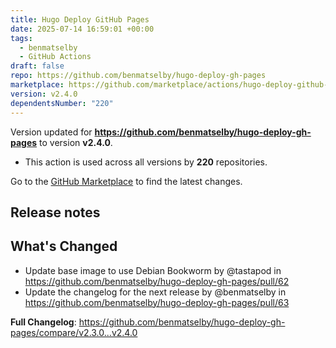 ```yaml
---
title: Hugo Deploy GitHub Pages
date: 2025-07-14 16:59:01 +00:00
tags:
  - benmatselby
  - GitHub Actions
draft: false
repo: https://github.com/benmatselby/hugo-deploy-gh-pages
marketplace: https://github.com/marketplace/actions/hugo-deploy-github-pages
version: v2.4.0
dependentsNumber: "220"
---
```



Version updated for **https://github.com/benmatselby/hugo-deploy-gh-pages** to version **v2.4.0**.
- This action is used across all versions by **220** repositories.

Go to the [GitHub Marketplace](https://github.com/marketplace/actions/hugo-deploy-github-pages) to find the latest changes.

## Release notes

## What's Changed

* Update base image to use Debian Bookworm by @tastapod in https://github.com/benmatselby/hugo-deploy-gh-pages/pull/62
* Update the changelog for the next release by @benmatselby in https://github.com/benmatselby/hugo-deploy-gh-pages/pull/63


**Full Changelog**: https://github.com/benmatselby/hugo-deploy-gh-pages/compare/v2.3.0...v2.4.0
